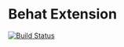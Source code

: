 Behat Extension
==================

[![Build Status](https://travis-ci.org/phpactor/behat-extension.svg?branch=master)](https://travis-ci.org/phpactor/behat-extension)
